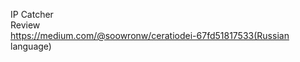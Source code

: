 IP Catcher <br />
Review <br />
https://medium.com/@soowronw/ceratiodei-67fd51817533(Russian language)


